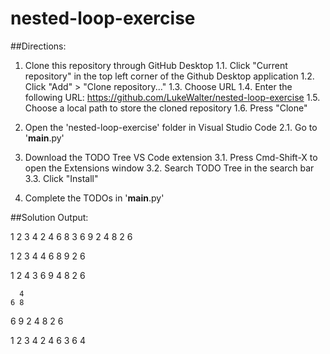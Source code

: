 # nested-loop-exercise

##Directions:
1. Clone this repository through GitHub Desktop
    1.1. Click "Current repository" in the top left corner of the Github Desktop application
    1.2. Click "Add" > "Clone repository..."
    1.3. Choose URL
    1.4. Enter the following URL: https://github.com/LukeWalter/nested-loop-exercise
    1.5. Choose a local path to store the cloned repository
    1.6. Press "Clone"
   
2. Open the 'nested-loop-exercise' folder in Visual Studio Code
    2.1. Go to '__main__.py'

3. Download the TODO Tree VS Code extension
    3.1. Press Cmd-Shift-X to open the Extensions window
    3.2. Search TODO Tree in the search bar
    3.3. Click "Install"

4. Complete the TODOs in '__main__.py'

##Solution Output:

1 2 3 4 
2 4 6 8 
3 6 9 2
4 8 2 6

1 2 3 4
  4 6 8
    9 2
      6

1
2 4
3 6 9
4 8 2 6

      4
    6 8
  6 9 2
4 8 2 6

1 2 3 4
2 4 6
3 6
4
